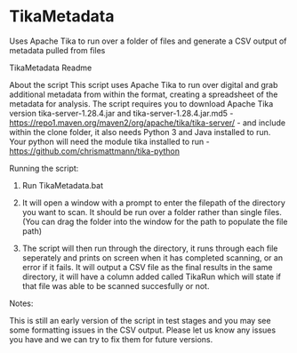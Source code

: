 # TikaMetadata
Uses Apache Tika to run over a folder of files and generate a CSV output of metadata pulled from files

TikaMetadata Readme

About the script
This script uses Apache Tika to run over digital and grab additional metadata from within the format, creating a spreadsheet of the metadata for analysis.
The script requires you to download Apache Tika version tika-server-1.28.4.jar and tika-server-1.28.4.jar.md5 - https://repo1.maven.org/maven2/org/apache/tika/tika-server/ - and include within the clone folder, it also needs Python 3 and Java installed to run. Your python will need the module tika installed to run - https://github.com/chrismattmann/tika-python

Running the script:

1.	Run TikaMetadata.bat

2.	It will open a window with a prompt to enter the filepath of the directory you want to scan. It should be run over a folder rather than single files. (You can drag the folder into the window for the path to populate the file path)

3.	The script will then run through the directory, it runs through each file seperately and prints on screen when it has completed scanning, or an error if it fails. It will output a CSV file as the final results in the same directory, it will have a column added called TikaRun which will state if that file was able to be scanned succesfully or not.

Notes:

This is still an early version of the script in test stages and you may see some formatting issues in the CSV output. Please let us know any issues you have and we can try to fix them for future versions.
